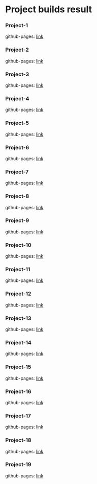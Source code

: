 # Project builds result

### Project-1

   github-pages: [link](https://abraklion.github.io/project-1/)
   
### Project-2

   github-pages: [link](https://abraklion.github.io/project-2/)
   
### Project-3

   github-pages: [link](https://abraklion.github.io/project-3/)
   
### Project-4

   github-pages: [link](https://abraklion.github.io/project-4/)
   
### Project-5

   github-pages: [link](https://abraklion.github.io/project-5/)
   
### Project-6

   github-pages: [link](https://abraklion.github.io/project-6/)
   
### Project-7

   github-pages: [link](https://abraklion.github.io/project-7/)
   
### Project-8

   github-pages: [link](https://abraklion.github.io/project-8/)
   
### Project-9

   github-pages: [link](https://abraklion.github.io/project-9/)
   
### Project-10

   github-pages: [link](https://abraklion.github.io/project-10/)
   
### Project-11

   github-pages: [link](https://abraklion.github.io/project-11/)
   
### Project-12

   github-pages: [link](https://abraklion.github.io/project-12/)
   
### Project-13

   github-pages: [link](https://abraklion.github.io/project-13/)
   
### Project-14

   github-pages: [link](https://abraklion.github.io/project-14/)
   
### Project-15

   github-pages: [link](https://abraklion.github.io/project-15/)
   
### Project-16

   github-pages: [link](https://abraklion.github.io/project-16/)
   
### Project-17

   github-pages: [link](https://abraklion.github.io/project-17/)
   
### Project-18

   github-pages: [link](https://abraklion.github.io/project-18/)
   
### Project-19

   github-pages: [link](https://abraklion.github.io/project-19/)
  
